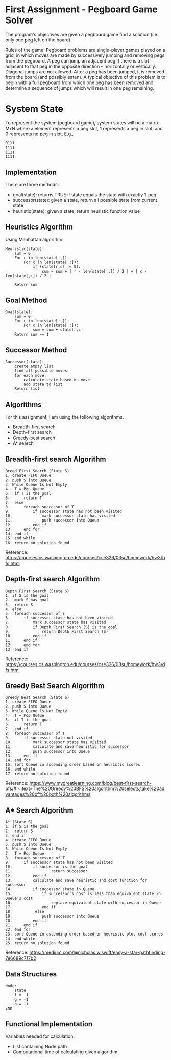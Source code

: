 # First Assignment - Pegboard Game Solver 
The program's objectives are given a pegboard game find a solution (i.e., only one peg left on the board). 

Rules of the game. Pegboard problems are single-player games played on a grid, in which moves are made by successively jumping and removing pegs from the pegboard. A peg can jump an adjacent peg if there is a slot adjacent to that peg in the opposite direction – horizontally or vertically. Diagonal jumps are not allowed. After a peg has been jumped, it is removed from the board (and possibly eaten). A typical objective of this problem is to begin with a full pegboard from which one peg has been removed and determine a sequence of jumps which will result in one peg remaining. 

# System State
To represent the system (pegboard game), system states will be a matrix MxN where a element represents a peg slot, 1 represents a peg in slot, and 0 represents no peg in slot. E.g., 
```
0111
1111
1111
1111
```

## Implementation
There are three methods: 
- goal(state): returns TRUE if state equals the state with exactly 1-peg
- successor(state): given a state, return all possible state from current state 
- heuristic(state): given a state, return heuristic function value

## Heuristics Algorithm
Using Manhattan algorithm
```
Heuristic(state):
    sum = 0
    For r in len(state[:,]):
        For c in len(state[,:]):
            if (state[r,c] != 0):
                sum = sum + | r - len(state[:,]) / 2 | + | c - len(state[,:]) / 2 |

    Return sum  
```

## Goal Method
```
Goal(state):
    sum = 0
    For r in len(state[:,]):
        For c in len(state[,:]):
            sum = sum + state[r,c] 
    Return sum == 1 
```
## Successor Method
```
Successor(state):
    create empty list 
    find all possible moves
    for each move:
        calculate state based on move
        add state to list
    Return list
```

## Algorithms
For this assignment, I am using the following algorithms. 
- Breadth-first search
- Depth-first search
- Greedy-best search
- A* search

## Breadth-first search Algorithm
```
Bread First Search (State S)
1. create FIFO Queue
2. push S into Queue 
3. While Queue Is Not Empty
4. 	T = Pop Queue
5. 	if T is the goal
6.		return T
7.	else
8.		foreach successor of T
9.			if successor state has not been visited
10.				mark successor state has visited
11.				push successor into Queue
12.			end if
13.		end for
14.	end if
15. end while
16. return no solution found
```

Reference: https://courses.cs.washington.edu/courses/cse326/03su/homework/hw3/bfs.html 

## Depth-first search Algorithm
```
Depth First Search (State S)
1. if S is the goal
2. 	mark S has goal
3.	return S
4. else
5. 	foreach successor of S 
6. 		if successor state has not been visited
7.			mark successor state has visited
8.			if Depth First Search (S) is the goal
9.				return Depth First Search (S)
10.			end if
11.		end if
12. 	end for
13. end if
```
Reference: https://courses.cs.washington.edu/courses/cse326/03su/homework/hw3/dfs.html 

## Greedy Best Search Algorithm
```
Greedy Best Search (State S)
1. create FIFO Queue
2. push S into Queue
3. While Queue Is Not Empty
4. 	T = Pop Queue
5. 	if T is the goal
6.		return T
7.	end if
8.	foreach successor of T
9.		if successor state not visited
10.			mark successor state has visited
11.			calculate and save heuristic for successor
12.			push successor into Queue
13.		end if
14.	end for
15.	sort Queue in ascending order based on heuristic scores 
16. end while
17. return no solution found 	
```
Reference: https://www.mygreatlearning.com/blog/best-first-search-bfs/#:~:text=The%20Greedy%20BFS%20algorithm%20selects,take%20advantages%20of%20both%20algorithms

## A* Search Algorithm
```
A* (State S)
1. if S is the goal
2. 	return S
3. end if
4. create FIFO Queue
5. push S into Queue 
6. While Queue Is Not Empty
7. 	T = Pop Queue
8.	foreach successor of T
9.		if successor state has not been visited
10.			if successor is the goal
11. 				return successor
12.		 	end if
13.			calculate and save heuristic and cost function for successor
14.			if successor state in Queue
15.				if successor’s cost is less than equivalent state in Queue’s cost
16.					replace equivalent state with successor in Queue
17.				end if
18.			 else
19.				push successor into Queue
20.			end if
21.		end if
22.	end for
23.	sort Queue in ascending order based on heuristic plus cost scores
24. end while
25. return no solution found

```
Reference: https://medium.com/@nicholas.w.swift/easy-a-star-pathfinding-7e6689c7f7b2

## Data Structures
```
Node:
    state
    f = -1
    g = -1
    h = -1
END
```

## Functional Implementation
Variables needed for calculation:
- List containing Node path
- Computational time of calculating given algorithm